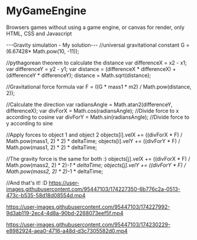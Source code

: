 # MyGameEngine
Browsers games without using a game engine, or canvas for render, only HTML, CSS and Javascript

---Gravity simulation - My solution---
//universal gravitational constant
G = (6.67428* Math.pow(10, -11));

//pythagorean theorem to calculate the distance
var differenceX = x2 - x1;
var differenceY = y2 - y1;
var distance = (differenceX * differenceX) + (differenceY * differenceY);
distance = Math.sqrt(distance);

//Gravitational force formula
var F = ((G * mass1 * m2) / Math.pow(distance, 2));

//Calculate the direction
var radiansAngle = Math.atan2(differenceY, differenceX);
var divForX = Math.cos(radiansAngle); //Divide force to x according to cosine
var divForY = Math.sin(radiansAngle); //Divide force to y according to sine

//Apply forces to object 1 and object 2
objects[i].velX += ((divForX * F) / Math.pow(mass1, 2) * 2) * deltaTime;
objects[i].velY += ((divForY * F) / Math.pow(mass1, 2) * 2) * deltaTime;
                        
//The gravity force is the same for both :)
objects[j].velX += ((divForX * F) / Math.pow(mass2, 2) * 2)*-1 * deltaTime;
objects[j].velY += ((divForY * F) / Math.pow(mass2, 2) * 2)*-1 * deltaTime;

//And that's it! :D
https://user-images.githubusercontent.com/95447103/174227350-6b776c2a-0513-473c-b535-58d18d08554d.mp4



https://user-images.githubusercontent.com/95447103/174227992-9d3ab119-2ec4-4d8a-90bd-2268073eef5f.mp4



https://user-images.githubusercontent.com/95447103/174230229-e8982924-aea0-4716-a48d-d3c7305582d0.mp4

